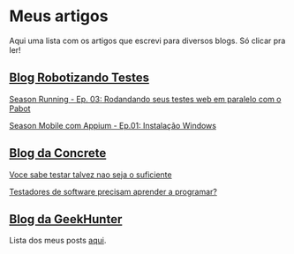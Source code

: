 # Meus artigos

Aqui uma lista com os artigos que escrevi para diversos blogs. Só clicar pra ler!

## [Blog Robotizando Testes](https://robotizandotestes.blogspot.com.br/)

[Season Running - Ep. 03: Rodandando seus testes web em paralelo com o Pabot](https://robotizandotestes.blogspot.com.br/2018/01/season-running-ep-03-rodandando-seus.html)

[Season Mobile com Appium - Ep.01: Instalação Windows](https://robotizandotestes.blogspot.com.br/2018/01/season-mobile-com-appium-ep01.html)


## [Blog da Concrete](https://concrete.com.br/)

[Voce sabe testar talvez nao seja o suficiente](https://concrete.com.br/2017/07/03/voce-sabe-testar-talvez-nao-seja-o-suficiente)

[Testadores de software precisam aprender a programar?](https://concrete.com.br/2017/08/04/testadores-de-software-precisam-aprender-a-programar/)

## [Blog da GeekHunter](http://blog.geekhunter.com.br)

Lista dos meus posts [aqui](http://blog.geekhunter.com.br/author/rodmatola/).

